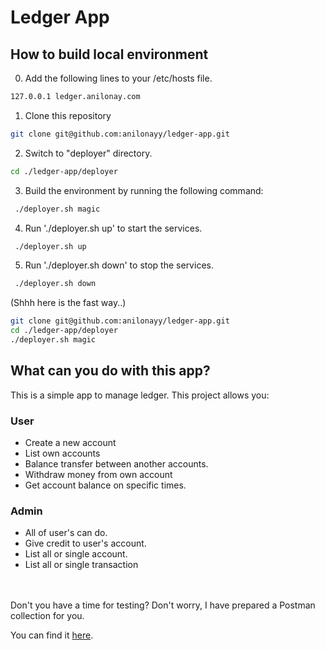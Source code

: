 # Ledger App

## How to build local environment

0. Add the following lines to your /etc/hosts file.
```bash
127.0.0.1 ledger.anilonay.com
```
1. Clone this repository
```bash
git clone git@github.com:anilonayy/ledger-app.git
```
2. Switch to "deployer" directory.
```bash
cd ./ledger-app/deployer
```
3. Build the environment by running the following command:
```bash
 ./deployer.sh magic
```
4. Run './deployer.sh up' to start the services.
```bash
 ./deployer.sh up
```
5. Run './deployer.sh down' to stop the services.
```bash
 ./deployer.sh down
```

(Shhh here is the fast way..)
```bash
git clone git@github.com:anilonayy/ledger-app.git
cd ./ledger-app/deployer
./deployer.sh magic
```

## What can you do with this app?

This is a simple app  to manage ledger. This project allows you:

### User
- Create a new account
- List own accounts
- Balance transfer between another accounts.
- Withdraw money from own account
- Get account balance on specific times.

### Admin
- All of user's can do.
- Give credit to user's account.
- List all or single account.
- List all or single transaction
<br />
<br />
Don't you have a time for testing? Don't worry, I have prepared a Postman collection for you. 

You can find it [here](https://www.postman.com/warped-space-758269/workspace/ledgerapp/collection/29192763-d5bca94b-3bdd-4fb6-bc74-c2cbb8e31172?action=share&creator=29192763&active-environment=29192763-4f997ae1-b7d8-48fe-bb00-fd7132147c4e).
